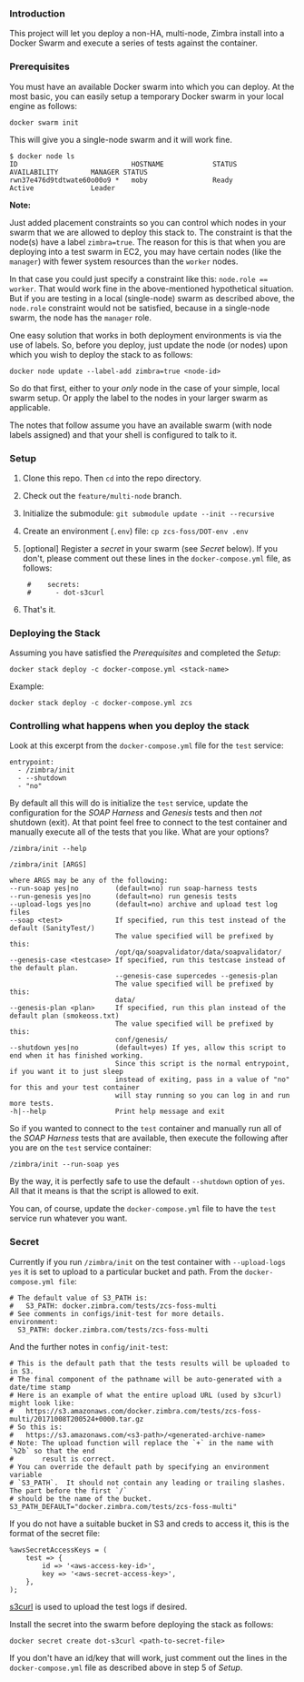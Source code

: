 ### Introduction


This project will let you deploy a non-HA, multi-node, Zimbra install into a Docker Swarm and execute a series of tests against the container.

### Prerequisites

You must have an available Docker swarm into which you can deploy.  At the most basic, you can easily setup a temporary Docker swarm in your local engine as follows:

	docker swarm init

This will give you a single-node swarm and it will work fine.

    $ docker node ls
    ID                            HOSTNAME            STATUS              AVAILABILITY        MANAGER STATUS
    rwn37e476d9tdtwate60o00o9 *   moby                Ready               Active              Leader


**Note:**

Just added placement constraints so you can control which nodes in your swarm that we are allowed to deploy this stack to.  The constraint is that the node(s) have a label `zimbra=true`.  The reason for this is that when you are deploying into a test swarm in EC2, you may have certain nodes (like the `manager`) with fewer system resources than the `worker` nodes.

In that case you could just specify a constraint like this: `node.role == worker`.  That would work fine in the above-mentioned hypothetical situation.  But if you are testing in a local (single-node) swarm as described above, the `node.role` constraint would not be satisfied, because in a single-node swarm, the node has the `manager` role.

One easy solution that works in both deployment environments is via the use of labels.  So, before you deploy, just update the node (or nodes) upon which you wish to deploy the stack to as follows:

	docker node update --label-add zimbra=true <node-id>

So do that first, either to your _only_ node in the case of your simple, local swarm setup.  Or apply the label to the nodes in your larger swarm as applicable.

The notes that follow assume you have an available swarm (with node labels assigned) and that your shell is configured to talk to it.

### Setup

1. Clone this repo. Then `cd` into the repo directory.
2. Check out the `feature/multi-node` branch.
3. Initialize the submodule: `git submodule update --init --recursive`
4. Create an environment (`.env`) file: `cp zcs-foss/DOT-env .env`
5. [optional] Register a _secret_ in your swarm (see _Secret_ below). If you don't, please comment out these lines in the `docker-compose.yml` file, as follows:

        #    secrets:
        #      - dot-s3curl

6. That's it.

### Deploying the Stack

Assuming you have satisfied the _Prerequisites_ and completed the _Setup_:

	docker stack deploy -c docker-compose.yml <stack-name>

Example:

	docker stack deploy -c docker-compose.yml zcs

### Controlling what happens when you deploy the stack

Look at this excerpt from the `docker-compose.yml` file for the `test` service:

    entrypoint:
      - /zimbra/init
      - --shutdown
      - "no"

By default all this will do is initialize the `test` service, update the configuration for the _SOAP Harness_ and _Genesis_ tests and then _not_ shutdown (exit).  At that point feel free to connect to the test container and manually execute all of the tests that you like.  What are your options?


    /zimbra/init --help

    /zimbra/init [ARGS]

    where ARGS may be any of the following:
    --run-soap yes|no         (default=no) run soap-harness tests
    --run-genesis yes|no      (default=no) run genesis tests
    --upload-logs yes|no      (default=no) archive and upload test log files
    --soap <test>             If specified, run this test instead of the default (SanityTest/)
                              The value specified will be prefixed by this:
                              /opt/qa/soapvalidator/data/soapvalidator/
    --genesis-case <testcase> If specified, run this testcase instead of the default plan.
                              --genesis-case supercedes --genesis-plan
                              The value specified will be prefixed by this:
                              data/
    --genesis-plan <plan>     If specified, run this plan instead of the default plan (smokeoss.txt)
                              The value specified will be prefixed by this:
                              conf/genesis/
    --shutdown yes|no         (default=yes) If yes, allow this script to end when it has finished working.
                              Since this script is the normal entrypoint, if you want it to just sleep
                              instead of exiting, pass in a value of "no" for this and your test container
                              will stay running so you can log in and run more tests.
    -h|--help                 Print help message and exit
	
So if you wanted to connect to the `test` container and manually run all of the _SOAP Harness_ tests that are available, then execute the following after you are on the `test` service container:

	/zimbra/init --run-soap yes

By the way, it is perfectly safe to use the default `--shutdown` option of `yes`.  All that it means is that the script is allowed to exit.

You can, of course, update the `docker-compose.yml` file to have the `test` service run whatever you want.


### Secret

Currently if you run `/zimbra/init` on the test container with `--upload-logs yes` it is set to upload to a particular bucket and path. From the `docker-compose.yml file`:

    # The default value of S3_PATH is:
    #   S3_PATH: docker.zimbra.com/tests/zcs-foss-multi
    # See comments in configs/init-test for more details.
    environment:
      S3_PATH: docker.zimbra.com/tests/zcs-foss-multi

And the further notes in `config/init-test`:

    # This is the default path that the tests results will be uploaded to in S3.
    # The final component of the pathname will be auto-generated with a date/time stamp
    # Here is an example of what the entire upload URL (used by s3curl) might look like:
    #   https://s3.amazonaws.com/docker.zimbra.com/tests/zcs-foss-multi/20171008T200524+0000.tar.gz
    # So this is:
    #   https://s3.amazonaws.com/<s3-path>/<generated-archive-name>
    # Note: The upload function will replace the `+` in the name with `%2b` so that the end
    #       result is correct.
    # You can override the default path by specifying an environment variable
    # `S3_PATH`.  It should not contain any leading or trailing slashes.  The part before the first `/`
    # should be the name of the bucket.
    S3_PATH_DEFAULT="docker.zimbra.com/tests/zcs-foss-multi"


If you do not have a suitable bucket in S3 and creds to access it, this is the format of the secret file:

    %awsSecretAccessKeys = (
        test => {
            id => '<aws-access-key-id>',
            key => '<aws-secret-access-key>',
        },
    );

[s3curl](https://github.com/rtdp/s3curl) is used to upload the test logs if desired.


Install the secret into the swarm before deploying the stack as follows:

	docker secret create dot-s3curl <path-to-secret-file>

If you don't have an id/key that will work, just comment out the lines in the `docker-compose.yml` file as described above in step 5 of _Setup_.
